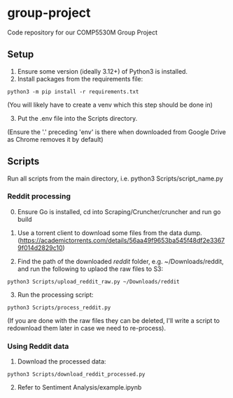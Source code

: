 # group-project
Code repository for our COMP5530M Group Project

## Setup
1. Ensure some version (ideally 3.12+) of Python3 is installed.
2. Install packages from the requirements file:
```
python3 -m pip install -r requirements.txt
```
(You will likely have to create a venv which this step should be done in)

3. Put the .env file into the Scripts directory.

(Ensure the '.' preceding 'env' is there when downloaded from Google Drive as Chrome removes it by default)

## Scripts
Run all scripts from the main directory, i.e. python3 Scripts/script_name.py


### Reddit processing

0. Ensure Go is installed, cd into Scraping/Cruncher/cruncher and run go build

1. Use a torrent client to download some files from the data dump. (https://academictorrents.com/details/56aa49f9653ba545f48df2e33679f014d2829c10)

2. Find the path of the downloaded *reddit* folder, e.g. ~/Downloads/reddit, and run the following to uplaod the raw files to S3:
```
python3 Scripts/upload_reddit_raw.py ~/Downloads/reddit
```

3. Run the processing script:
```
python3 Scripts/process_reddit.py
```
(If you are done with the raw files they can be deleted, I'll write a script to redownload them later in case we need to re-process).

### Using Reddit data
1. Download the processed data:
```
python3 Scripts/download_reddit_processed.py
```
2. Refer to Sentiment Analysis/example.ipynb
